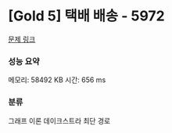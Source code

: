 
# [Gold 5] 택배 배송 - 5972

[문제 링크](https://www.acmicpc.net/problem/5972)
### 성능 요약

<p>메모리: 58492 KB 시간: 656 ms </p>

### 분류
그래프 이론
데이크스트라
최단 경로
